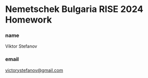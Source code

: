 # Nemetschek Bulgaria RISE 2024 Homework

### name
Viktor Stefanov

### email
victorystefanov@gmail.com